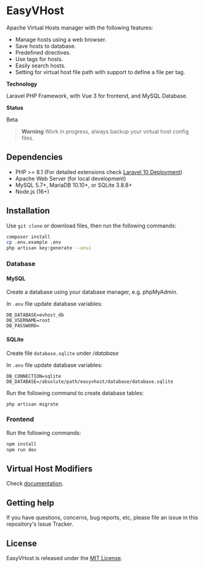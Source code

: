 # EasyVHost

Apache Virtual Hosts manager with the following features:

- Manage hosts using a web browser.
- Save hosts to database.
- Predefined directives.
- Use tags for hosts.
- Easily search hosts.
- Setting for virtual host file path with support to define a file per tag.

**Technology**

Laravel PHP Framework, with Vue 3 for frontend, and MySQL Database.

**Status**

Beta

> **Warning**
> Work in progress, always backup your virtual host config files.

## Dependencies

- PHP >= 8.1 (For detailed extensions check [Laravel 10 Deployment](https://laravel.com/docs/10.x/deployment#server-requirements))
- Apache Web Server (for local development)
- MySQL 5.7+, MariaDB 10.10+, or SQLite 3.8.8+
- Node.js (16+)

## Installation

Use `git clone` or download files, then run the following commands:

```bash
composer install
cp .env.example .env
php artisan key:generate --ansi
```

### Database

#### MySQL

Create a database using your database manager, e.g. phpMyAdmin.

In `.env` file update database variables:

```.env
DB_DATABASE=evhost_db
DB_USERNAME=root
DB_PASSWORD=
```
#### SQLite

Create file `database.sqlite` under */database*

In `.env` file update database variables:

```.env
DB_CONNECTION=sqlite
DB_DATABASE=/absolute/path/easyvhost/database/database.sqlite
```

Run the following command to create database tables:

```php artisan migrate```

### Frontend

Run the following commands:

```bash
npm install
npm run dev
```

## Virtual Host Modifiers

Check [documentation](modifiers/README.md).

## Getting help

If you have questions, concerns, bug reports, etc, please file an issue in this repository's Issue Tracker.

## License

EasyVHost is released under the [MIT License](https://opensource.org/licenses/MIT).